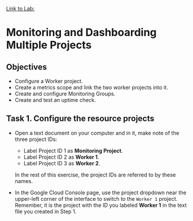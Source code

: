 [Link to Lab:](https://www.cloudskillsboost.google/paths/15/course_templates/99/labs/432493)

#  Monitoring and Dashboarding Multiple Projects

## Objectives
- Configure a Worker project.
- Create a metrics scope and link the two worker projects into it.
- Create and configure Monitoring Groups.
- Create and test an uptime check.

## Task 1. Configure the resource projects
- Open a text document on your computer and in it, make note of the three project IDs:
    - Label Project ID 1 as **Monitoring Project**.
    - Label Project ID 2 as **Worker 1**.
    - Label Project ID 3 as **Worker 2**.

    In the rest of this exercise, the project IDs are referred to by these names.

- In the Google Cloud Console page, use the project dropdown near the upper-left corner of the interface to switch to the `Worker 1` project. Remember, it is the project with the ID you labeled **Worker 1** in the text file you created in Step 1.
